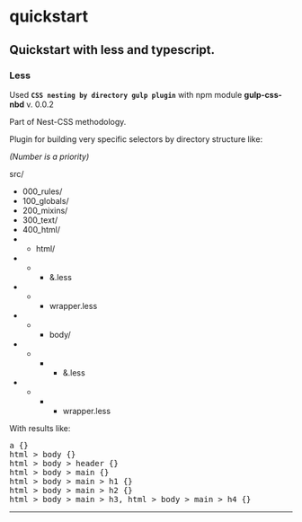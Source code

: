 # quickstart

## Quickstart with less and typescript.

### Less

Used **`CSS nesting by directory gulp plugin`** with npm module **gulp-css-nbd** v. 0.0.2


Part of Nest-CSS methodology.

Plugin for building very specific selectors by directory structure like: 

_(Number is a priority)_


src/
* 000_rules/
* 100_globals/
* 200_mixins/
* 300_text/
* 400_html/
* * html/
* * * &.less
* * * wrapper.less
* * * body/
* * * * &.less
* * * * wrapper.less

With results like:

<pre><span class="pl-ent">a</span> {}
<span class="pl-ent">html</span> <span class="pl-k">&gt;</span> <span class="pl-ent">body</span> {}
<span class="pl-ent">html</span> <span class="pl-k">&gt;</span> <span class="pl-ent">body</span> <span class="pl-k">&gt;</span> <span class="pl-ent">header</span> {}
<span class="pl-ent">html</span> <span class="pl-k">&gt;</span> <span class="pl-ent">body</span> <span class="pl-k">&gt;</span> <span class="pl-ent">main</span> {}
<span class="pl-ent">html</span> <span class="pl-k">&gt;</span> <span class="pl-ent">body</span> <span class="pl-k">&gt;</span> <span class="pl-ent">main</span> <span class="pl-k">&gt;</span> <span class="pl-ent">h1</span> {}
<span class="pl-ent">html</span> <span class="pl-k">&gt;</span> <span class="pl-ent">body</span> <span class="pl-k">&gt;</span> <span class="pl-ent">main</span> <span class="pl-k">&gt;</span> <span class="pl-ent">h2</span> {}
<span class="pl-ent">html</span> <span class="pl-k">&gt;</span> <span class="pl-ent">body</span> <span class="pl-k">&gt;</span> <span class="pl-ent">main</span> <span class="pl-k">&gt;</span> <span class="pl-ent">h3</span>, <span class="pl-ent">html</span> <span class="pl-k">&gt;</span> <span class="pl-ent">body</span> <span class="pl-k">&gt;</span> <span class="pl-ent">main</span> <span class="pl-k">&gt;</span> <span class="pl-ent">h4</span> {}</pre>

------------------------------
